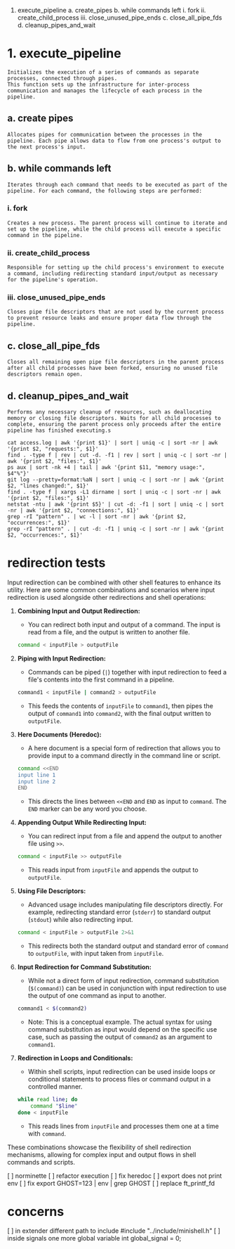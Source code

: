 
1. execute_pipeline
	a. create_pipes
	b. while commands left
		i.		fork
		ii.		create_child_process
		iii. 	close_unused_pipe_ends
	c. close_all_pipe_fds
	d. cleanup_pipes_and_wait

# 1. execute_pipeline
    Initializes the execution of a series of commands as separate processes, connected through pipes.
    This function sets up the infrastructure for inter-process communication and manages the lifecycle of each process in the pipeline.
## a. create pipes
    Allocates pipes for communication between the processes in the pipeline. Each pipe allows data to flow from one process's output to the next process's input.
## b. while commands left
    Iterates through each command that needs to be executed as part of the pipeline. For each command, the following steps are performed:
### i.   fork
    Creates a new process. The parent process will continue to iterate and set up the pipeline, while the child process will execute a specific command in the pipeline.
### ii.  create_child_process
    Responsible for setting up the child process's environment to execute a command, including redirecting standard input/output as necessary for the pipeline's operation.
### iii. close_unused_pipe_ends
    Closes pipe file descriptors that are not used by the current process to prevent resource leaks and ensure proper data flow through the pipeline.
##  c. close_all_pipe_fds
    Closes all remaining open pipe file descriptors in the parent process after all child processes have been forked, ensuring no unused file descriptors remain open.
##	d. cleanup_pipes_and_wait
    Performs any necessary cleanup of resources, such as deallocating memory or closing file descriptors. Waits for all child processes to complete, ensuring the parent process only proceeds after the entire pipeline has finished executing.s


``` shell
cat access.log | awk '{print $1}' | sort | uniq -c | sort -nr | awk '{print $2, "requests:", $1}'
find . -type f | rev | cut -d. -f1 | rev | sort | uniq -c | sort -nr | awk '{print $2, "files:", $1}'
ps aux | sort -nk +4 | tail | awk '{print $11, "memory usage:", $4"%"}'
git log --pretty=format:%aN | sort | uniq -c | sort -nr | awk '{print $2, "lines changed:", $1}'
find . -type f | xargs -L1 dirname | sort | uniq -c | sort -nr | awk '{print $2, "files:", $1}'
netstat -ntu | awk '{print $5}' | cut -d: -f1 | sort | uniq -c | sort -nr | awk '{print $2, "connections:", $1}'
grep -rI "pattern" . | wc -l | sort -nr | awk '{print $2, "occurrences:", $1}'
grep -rI "pattern" . | cut -d: -f1 | uniq -c | sort -nr | awk '{print $2, "occurrences:", $1}'
```


# redirection tests

Input redirection can be combined with other shell features to enhance its utility. Here are some common combinations and scenarios where input redirection is used alongside other redirections and shell operations:

1. **Combining Input and Output Redirection:**
   - You can redirect both input and output of a command. The input is read from a file, and the output is written to another file.
   ```bash
   command < inputFile > outputFile
   ```

2. **Piping with Input Redirection:**
   - Commands can be piped (`|`) together with input redirection to feed a file's contents into the first command in a pipeline.
   ```bash
   command1 < inputFile | command2 > outputFile
   ```
   - This feeds the contents of `inputFile` to `command1`, then pipes the output of `command1` into `command2`, with the final output written to `outputFile`.

3. **Here Documents (Heredoc):**
   - A here document is a special form of redirection that allows you to provide input to a command directly in the command line or script.
   ```bash
   command <<END
   input line 1
   input line 2
   END
   ```
   - This directs the lines between `<<END` and `END` as input to `command`. The `END` marker can be any word you choose.

4. **Appending Output While Redirecting Input:**
   - You can redirect input from a file and append the output to another file using `>>`.
   ```bash
   command < inputFile >> outputFile
   ```
   - This reads input from `inputFile` and appends the output to `outputFile`.

5. **Using File Descriptors:**
   - Advanced usage includes manipulating file descriptors directly. For example, redirecting standard error (`stderr`) to standard output (`stdout`) while also redirecting input.
   ```bash
   command < inputFile > outputFile 2>&1
   ```
   - This redirects both the standard output and standard error of `command` to `outputFile`, with input taken from `inputFile`.

6. **Input Redirection for Command Substitution:**
   - While not a direct form of input redirection, command substitution (`$(command)`) can be used in conjunction with input redirection to use the output of one command as input to another.
   ```bash
   command1 < $(command2)
   ```
   - Note: This is a conceptual example. The actual syntax for using command substitution as input would depend on the specific use case, such as passing the output of `command2` as an argument to `command1`.

7. **Redirection in Loops and Conditionals:**
   - Within shell scripts, input redirection can be used inside loops or conditional statements to process files or command output in a controlled manner.
   ```bash
   while read line; do
       command "$line"
   done < inputFile
   ```
   - This reads lines from `inputFile` and processes them one at a time with `command`.

These combinations showcase the flexibility of shell redirection mechanisms, allowing for complex input and output flows in shell commands and scripts.

[ ] norminette
[ ] refactor execution
[ ] fix heredoc
[ ] export does not print env
[ ] fix export GHOST=123 | env | grep GHOST
[ ] replace ft_printf_fd


# concerns
[ ] in extender different path to include #include "../include/minishell.h"
[ ] inside signals one more global variable int global_signal = 0;
